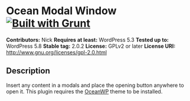 # Ocean Modal Window [![Built with Grunt](https://cdn.gruntjs.com/builtwith.png)](http://gruntjs.com/)

**Contributors:** Nick
**Requires at least:** WordPress 5.3
**Tested up to:** WordPress 5.8
**Stable tag:** 2.0.2
**License:** GPLv2 or later
**License URI:** http://www.gnu.org/licenses/gpl-2.0.html

## Description

Insert any content in a modals and place the opening button anywhere to open it.
This plugin requires the [OceanWP](https://oceanwp.org/) theme to be installed.
